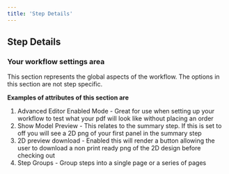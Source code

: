 ```yaml
---
title: 'Step Details'
---
```


## Step Details

### Your workflow settings area

This section represents the global aspects of the workflow. The options in this section are not step specific. 

**Examples of attributes of this section are**
1. Advanced Editor Enabled Mode - Great for use when setting up your workflow to test what your pdf will look like without placing an order
2. Show Model Preview - This relates to the summary step. If this is set to off you will see a 2D png of your first panel in the summary step
3. 2D preview download - Enabled this will render a button allowing the user to download a non print ready png of the 2D design before checking out
4. Step Groups - Group steps into a single page or a series of pages


